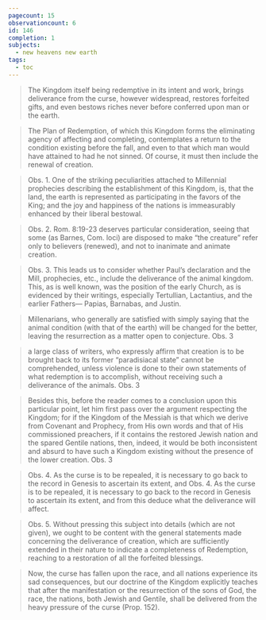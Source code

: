 ```yaml
---
pagecount: 15
observationcount: 6
id: 146
completion: 1
subjects:
  - new heavens new earth
tags:
  - toc
---
```

>The Kingdom itself being redemptive in its intent and work, brings deliverance from the curse, however widespread, restores forfeited gifts, and even bestows riches never before conferred upon man or the earth.

>The Plan of Redemption, of which this Kingdom forms the eliminating agency of affecting and completing, contemplates a return to the condition existing before the fall, and even to that which man would have attained to had he not sinned. Of course, it must then include the renewal of creation.

>Obs. 1. One of the striking peculiarities attached to Millennial prophecies describing the establishment of this Kingdom, is, that the land, the earth is represented as participating in the favors of the King; and the joy and happiness of the nations is immeasurably enhanced by their liberal bestowal.

 >Obs. 2. Rom. 8:19-23 deserves particular consideration, seeing that some (as Barnes, Com. loci) are disposed to make “the creature” refer only to believers (renewed), and not to inanimate and animate creation.

>Obs. 3. This leads us to consider whether Paul’s declaration and the Mill, prophecies, etc., include the deliverance of the animal kingdom. This, as is well known, was the position of the early Church, as is evidenced by their writings, especially Tertullian, Lactantius, and the earlier Fathers— Papias, Barnabas, and Justin.

>Millenarians, who generally are satisfied with simply saying that the animal condition (with that of the earth) will be changed for the better, leaving the resurrection as a matter open to conjecture.
>Obs. 3


>a large class of writers, who expressly affirm that creation is to be brought back to its former “paradisiacal state” cannot be comprehended, unless violence is done to their own statements of what redemption is to accomplish, without receiving such a deliverance of the animals.
>Obs. 3

>Besides this, before the reader comes to a conclusion upon this particular point, let him first pass over the argument respecting the Kingdom; for if the Kingdom of the Messiah is that which we derive from Covenant and Prophecy, from His own words and that of His commissioned preachers, if it contains the restored Jewish nation and the spared Gentile nations, then, indeed, it would be both inconsistent and absurd to have such a Kingdom existing without the presence of the lower creation.
>Obs. 3

>Obs. 4. As the curse is to be repealed, it is necessary to go back to the record in Genesis to ascertain its extent, and Obs. 4. As the curse is to be repealed, it is necessary to go back to the record in Genesis to ascertain its extent, and from this deduce what the deliverance will affect.

>Obs. 5. Without pressing this subject into details (which are not given), we ought to be content with the general statements made concerning the deliverance of creation, which are sufficiently extended in their nature to indicate a completeness of Redemption, reaching to a restoration of all the forfeited blessings.

>Now, the curse has fallen upon the race, and all nations experience its sad consequences, but our doctrine of the Kingdom explicitly teaches that after the manifestation or the resurrection of the sons of God, the race, the nations, both Jewish and Gentile, shall be delivered from the heavy pressure of the curse (Prop. 152).





